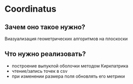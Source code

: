 # Coordinatus

## Зачем оно такое нужно?
Виазуализация геометрических алгоритмов на плоскоски

## Что нужно реализовать?
* построение выпуклой оболочки методом Киркпатрика 
* чтение/запись точек в csv
* при изменении размера поля обновлять его метрики
